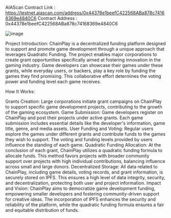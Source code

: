 AIAScan Contract Link : https://testnet.aiascan.com/address/0x44378e1beefC422568ABa878c74168369e4840C6
Contract Address : 0x44378e1beefC422568ABa878c74168369e4840C6

![image](https://github.com/user-attachments/assets/2e527e99-48ab-4e9e-ad12-8dcf0d7543af)

Project Introduction: ChainPlay is a decentralized funding platform designed to support and promote game development through a unique approach that leverages Quadratic Funding. The project enables major corporations to create grant opportunities specifically aimed at fostering innovation in the gaming industry. Game developers can showcase their games under these grants, while everyday users, or backers, play a key role by funding the games they find promising. This collaborative effort determines the voting power and funding level each game receives.

How It Works:

Grants Creation: Large corporations initiate grant campaigns on ChainPlay to support specific game development projects, contributing to the growth of the gaming ecosystem.
Game Submission: Game developers register on ChainPlay and post their projects under active grants. Each game submission includes essential details like the developer's information, game title, genre, and media assets.
User Funding and Voting: Regular users explore the games under different grants and contribute funds to the games they wish to support. The voting and funding levels provided by users influence the standing of each game.
Quadratic Funding Allocation: At the conclusion of each grant, ChainPlay utilizes a quadratic funding formula to allocate funds. This method favors projects with broader community support over projects with high individual contributions, balancing influence across small and large donors.
Decentralized Storage: All data related to ChainPlay, including game details, voting records, and grant information, is securely stored on IPFS. This ensures a high level of data integrity, security, and decentralization, protecting both user and project information.
Impact and Vision: ChainPlay aims to democratize game development funding, empowering smaller developers and fostering community-driven support for creative ideas. The incorporation of IPFS enhances the security and reliability of the platform, while the quadratic funding formula ensures a fair and equitable distribution of funds.

